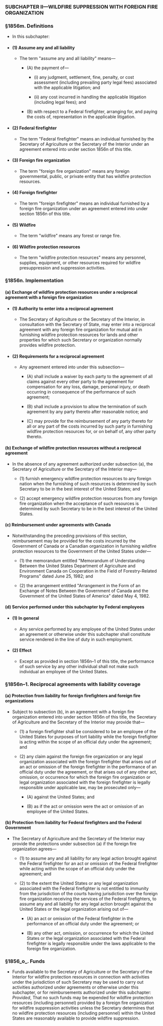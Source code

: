 ### SUBCHAPTER II—WILDFIRE SUPPRESSION WITH FOREIGN FIRE ORGANIZATION

### §1856m. Definitions
* In this subchapter:

* #### (1) Assume any and all liability
  * The term "assume any and all liability" means—

    * (A) the payment of—

      * (i) any judgment, settlement, fine, penalty, or cost assessment (including prevailing party legal fees) associated with the applicable litigation; and

      * (ii) any cost incurred in handling the applicable litigation (including legal fees); and


    * (B) with respect to a Federal firefighter, arranging for, and paying the costs of, representation in the applicable litigation.

* #### (2) Federal firefighter
  * The term "Federal firefighter" means an individual furnished by the Secretary of Agriculture or the Secretary of the Interior under an agreement entered into under section 1856n of this title.

* #### (3) Foreign fire organization
  * The term "foreign fire organization" means any foreign governmental, public, or private entity that has wildfire protection resources.

* #### (4) Foreign firefighter
  * The term "foreign firefighter" means an individual furnished by a foreign fire organization under an agreement entered into under section 1856n of this title.

* #### (5) Wildfire
  * The term "wildfire" means any forest or range fire.

* #### (6) Wildfire protection resources
  * The term "wildfire protection resources" means any personnel, supplies, equipment, or other resources required for wildfire presuppression and suppression activities.

### §1856n. Implementation
#### (a) Exchange of wildfire protection resources under a reciprocal agreement with a foreign fire organization
* #### (1) Authority to enter into a reciprocal agreement
  * The Secretary of Agriculture or the Secretary of the Interior, in consultation with the Secretary of State, may enter into a reciprocal agreement with any foreign fire organization for mutual aid in furnishing wildfire protection resources for lands and other properties for which such Secretary or organization normally provides wildfire protection.

* #### (2) Requirements for a reciprocal agreement
  * Any agreement entered into under this subsection—

    * (A) shall include a waiver by each party to the agreement of all claims against every other party to the agreement for compensation for any loss, damage, personal injury, or death occurring in consequence of the performance of such agreement;

    * (B) shall include a provision to allow the termination of such agreement by any party thereto after reasonable notice; and

    * (C) may provide for the reimbursement of any party thereto for all or any part of the costs incurred by such party in furnishing wildfire protection resources for, or on behalf of, any other party thereto.

#### (b) Exchange of wildfire protection resources without a reciprocal agreement
* In the absence of any agreement authorized under subsection (a), the Secretary of Agriculture or the Secretary of the Interior may—

  * (1) furnish emergency wildfire protection resources to any foreign nation when the furnishing of such resources is determined by such Secretary to be in the best interest of the United States; and

  * (2) accept emergency wildfire protection resources from any foreign fire organization when the acceptance of such resources is determined by such Secretary to be in the best interest of the United States.

#### (c) Reimbursement under agreements with Canada
* Notwithstanding the preceding provisions of this section, reimbursement may be provided for the costs incurred by the Government of Canada or a Canadian organization in furnishing wildfire protection resources to the Government of the United States under—

  * (1) the memorandum entitled "Memorandum of Understanding Between the United States Department of Agriculture and Environment Canada on Cooperation in the Field of Forestry-Related Programs" dated June 25, 1982; and

  * (2) the arrangement entitled "Arrangement in the Form of an Exchange of Notes Between the Government of Canada and the Government of the United States of America" dated May 4, 1982.

#### (d) Service performed under this subchapter by Federal employees
* #### (1) In general
  * Any service performed by any employee of the United States under an agreement or otherwise under this subchapter shall constitute service rendered in the line of duty in such employment.

* #### (2) Effect
  * Except as provided in section 1856n–1 of this title, the performance of such service by any other individual shall not make such individual an employee of the United States.

### §1856n–1. Reciprocal agreements with liability coverage
#### (a) Protection from liability for foreign firefighters and foreign fire organizations
* Subject to subsection (b), in an agreement with a foreign fire organization entered into under section 1856n of this title, the Secretary of Agriculture and the Secretary of the Interior may provide that—

  * (1) a foreign firefighter shall be considered to be an employee of the United States for purposes of tort liability while the foreign firefighter is acting within the scope of an official duty under the agreement; and

  * (2) any claim against the foreign fire organization or any legal organization associated with the foreign firefighter that arises out of an act or omission of the foreign firefighter in the performance of an official duty under the agreement, or that arises out of any other act, omission, or occurrence for which the foreign fire organization or legal organization associated with the foreign firefighter is legally responsible under applicable law, may be prosecuted only—

    * (A) against the United States; and

    * (B) as if the act or omission were the act or omission of an employee of the United States.

#### (b) Protection from liability for Federal firefighters and the Federal Government
* The Secretary of Agriculture and the Secretary of the Interior may provide the protections under subsection (a) if the foreign fire organization agrees—

  * (1) to assume any and all liability for any legal action brought against the Federal firefighter for an act or omission of the Federal firefighter while acting within the scope of an official duty under the agreement; and

  * (2) to the extent the United States or any legal organization associated with the Federal firefighter is not entitled to immunity from the jurisdiction of the courts having jurisdiction over the foreign fire organization receiving the services of the Federal firefighters, to assume any and all liability for any legal action brought against the United States or the legal organization arising out of—

    * (A) an act or omission of the Federal firefighter in the performance of an official duty under the agreement; or

    * (B) any other act, omission, or occurrence for which the United States or the legal organization associated with the Federal firefighter is legally responsible under the laws applicable to the foreign fire organization.

### §1856_o_. Funds
* Funds available to the Secretary of Agriculture or the Secretary of the Interior for wildfire protection resources in connection with activities under the jurisdiction of such Secretary may be used to carry out activities authorized under agreements or otherwise under this subchapter, or for reimbursements authorized under this subchapter: _Provided_, That no such funds may be expended for wildfire protection resources (including personnel) provided by a foreign fire organization for wildfire suppression activities unless the Secretary determines that no wildfire protection resources (including personnel) within the United States are reasonably available to provide wildfire suppression.